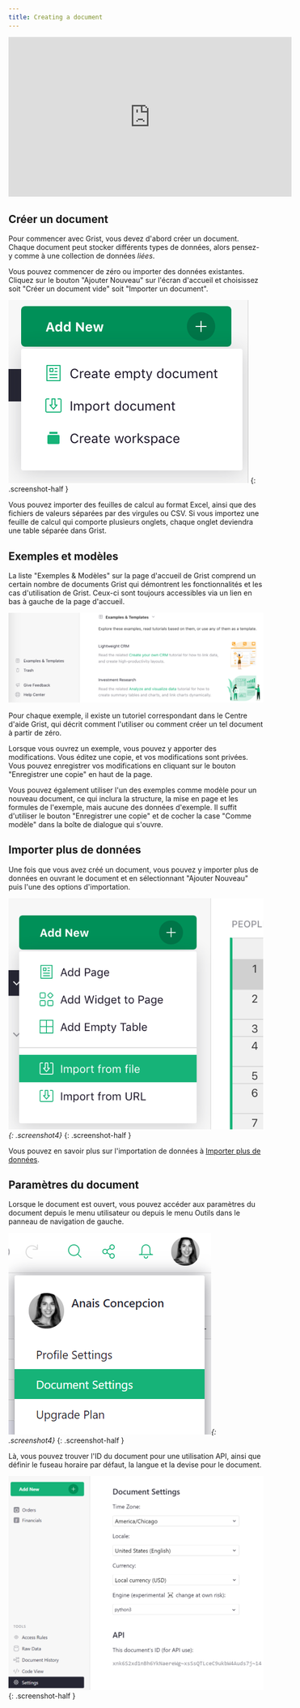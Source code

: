 ```yaml
---
title: Creating a document
---
```


<iframe width="560" height="315" src="https://www.youtube.com/embed/eL0EU_Fv_TI?rel=0" frameborder="0" allow="accelerometer; autoplay; encrypted-media; gyroscope; picture-in-picture" allowFullScreen></iframe>

## Créer un document

Pour commencer avec Grist, vous devez d'abord créer un document.
Chaque document peut stocker différents types de données, alors pensez-y comme à une
collection de données *liées*.

Vous pouvez commencer de zéro ou importer des données existantes. Cliquez sur le bouton "Ajouter Nouveau" sur
l'écran d'accueil et choisissez soit "Créer un document vide" soit "Importer un document".

*![add-new-menu](images/add-new-menu.png)*
{: .screenshot-half }

Vous pouvez importer des feuilles de calcul au format Excel, ainsi que des fichiers de valeurs séparées par des virgules ou CSV. Si vous importez une feuille de calcul qui comporte plusieurs onglets, chaque onglet
deviendra une table séparée dans Grist.

## Exemples et modèles

La liste "Exemples &amp; Modèles" sur la page d'accueil de Grist comprend un certain nombre de
documents Grist qui démontrent les fonctionnalités et les cas d'utilisation de Grist. Ceux-ci sont toujours
accessibles via un lien en bas à gauche de la page d'accueil.

![examples-link](images/examples-link.png)

Pour chaque exemple, il existe un tutoriel correspondant dans le Centre d'aide Grist,
qui décrit comment l'utiliser ou comment créer un tel document
à partir de zéro.

Lorsque vous ouvrez un exemple, vous pouvez y apporter des modifications. Vous éditez une copie, et vos modifications sont
privées. Vous pouvez enregistrer vos modifications en cliquant sur le bouton "Enregistrer une copie" en haut de la
page.

Vous pouvez également utiliser l'un des exemples comme modèle pour un nouveau document, ce qui
inclura la structure, la mise en page et les formules de l'exemple, mais aucune des
données d'exemple. Il suffit d'utiliser le bouton "Enregistrer une copie" et de cocher la case "Comme modèle" dans la
boîte de dialogue qui s'ouvre.

## Importer plus de données

Une fois que vous avez créé un document, vous pouvez y importer plus de données en ouvrant le
document et en sélectionnant "Ajouter Nouveau" puis l'une des options d'importation.

*![add-new-menu-doc](images/add-new-menu-doc.png){: .screenshot4}*
{: .screenshot-half }

Vous pouvez en savoir plus sur l'importation de données à [Importer plus de données](imports.md).

## Paramètres du document

Lorsque le document est ouvert, vous pouvez accéder aux paramètres du document depuis le menu utilisateur ou depuis le menu Outils dans le panneau de navigation de gauche.

*![document-settings](images/document-settings.png){: .screenshot4}*
{: .screenshot-half }

Là, vous pouvez trouver l'ID du document pour une utilisation API, ainsi que définir le fuseau horaire par défaut, la langue et la devise pour le document.

<span class="screenshot-large">*![document-settings-details](images/document-settings-details.png)*</span>
{: .screenshot-half }
